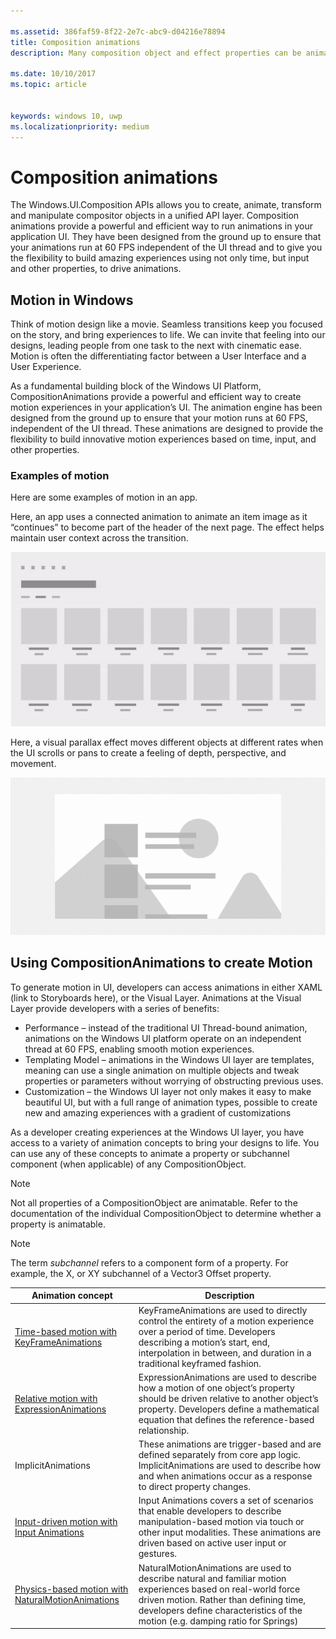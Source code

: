 ```yaml
---

ms.assetid: 386faf59-8f22-2e7c-abc9-d04216e78894
title: Composition animations
description: Many composition object and effect properties can be animated using key frame and expression animations allowing properties of a UI element to change over time or based on a calculation.

ms.date: 10/10/2017
ms.topic: article


keywords: windows 10, uwp
ms.localizationpriority: medium
---
```

# Composition animations

The Windows.UI.Composition APIs allows you to create, animate, transform and manipulate compositor objects in a unified API layer. Composition animations provide a powerful and efficient way to run animations in your application UI. They have been designed from the ground up to ensure that your animations run at 60 FPS independent of the UI thread and to give you the flexibility to build amazing experiences using not only time, but input and other properties, to drive animations.

## Motion in Windows

Think of motion design like a movie. Seamless transitions keep you focused on the story, and bring experiences to life. We can invite that feeling into our designs, leading people from one task to the next with cinematic ease. Motion is often the differentiating factor between a User Interface and a User Experience.

As a fundamental building block of the Windows UI Platform, CompositionAnimations provide a powerful and efficient way to create motion experiences in your application’s UI. The animation engine has been designed from the ground up to ensure that your motion runs at 60 FPS, independent of the UI thread. These animations are designed to provide the flexibility to build innovative motion experiences based on time, input, and other properties.

### Examples of motion

Here are some examples of motion in an app.

Here, an app uses a connected animation to animate an item image as it “continues” to become part of the header of the next page. The effect helps maintain user context across the transition.

![An example of Connected Animation](images/animation/connected-animation-example.gif)

Here, a visual parallax effect moves different objects at different rates when the UI scrolls or pans to create a feeling of depth, perspective, and movement.

![An example of parallax with a list and background image](images/animation/parallax-example.gif)

## Using CompositionAnimations to create Motion

To generate motion in UI, developers can access animations in either XAML (link to Storyboards here), or the Visual Layer. Animations at the Visual Layer provide developers with a series of benefits:

- Performance – instead of the traditional UI Thread-bound animation, animations on the Windows UI platform operate on an independent thread at 60 FPS, enabling smooth motion experiences.
- Templating Model – animations in the Windows UI layer are templates, meaning can use a single animation on multiple objects and tweak properties or parameters without worrying of obstructing previous uses.
- Customization – the Windows UI layer not only makes it easy to make beautiful UI, but with a full range of animation types, possible to create new and amazing experiences with a gradient of customizations

As a developer creating experiences at the Windows UI layer, you have access to a variety of animation concepts to bring your designs to life. You can use any of these concepts to animate a property or subchannel component (when applicable) of any CompositionObject.

> [!NOTE]
> Not all properties of a CompositionObject are animatable. Refer to the documentation of the individual CompositionObject to determine whether a property is animatable.

> [!NOTE]
> The term _subchannel_ refers to a component form of a property. For example, the X, or XY subchannel of a Vector3 Offset property.

| Animation concept | Description |
| ----------------- | ----------- |
| [Time-based motion with KeyFrameAnimations](time-animations.md)  | KeyFrameAnimations are used to directly control the entirety of a motion experience over a period of time. Developers describing a motion’s start, end, interpolation in between, and duration in a traditional keyframed fashion. |
| [Relative motion with ExpressionAnimations](relation-animations.md)  | ExpressionAnimations are used to describe how a motion of one object’s property should be driven relative to another object’s property. Developers define a mathematical equation that defines the reference-based relationship. |
| ImplicitAnimations | These animations are trigger-based and are defined separately from core app logic. ImplicitAnimations are used to describe how and when animations occur as a response to direct property changes. |
| [Input-driven motion with Input Animations](input-driven-animations.md)  | Input Animations covers a set of scenarios that enable developers to describe manipulation-based motion via touch or other input modalities. These animations are driven based on active user input or gestures. |
| [Physics-based motion with NaturalMotionAnimations](natural-animations.md)  | NaturalMotionAnimations are used to describe natural and familiar motion experiences based on real-world force driven motion. Rather than defining time, developers define characteristics of the motion (e.g. damping ratio for Springs) |